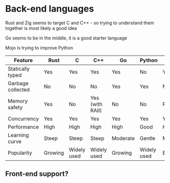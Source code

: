# Back-end languages

Rust and Zig seems to target C and C++ - so trying to understand them together is most likely a good idea

Go seems to be in the middle, it is a good starter language

Mojo is trying to improve Python

| Feature           | Rust    | C           | C++             | Go       | Python      | Zig      | Mojo     | OCaml    | Java        | JavaScript  |
| ----------------- | ------- | ----------- | --------------- | -------- | ----------- | -------- | -------- | -------- | ----------- | ----------- |
| Statically typed  | Yes     | Yes         | Yes             | Yes      | No          | Yes      | Yes      | Yes      | Yes         | No          |
| Garbage collected | No      | No          | No              | Yes      | Yes         | No       | No       | Yes      | Yes         | Yes         |
| Memory safety     | Yes     | No          | Yes (with RAII) | No       | No          | Partial  | Yes      | Yes      | Yes         | Partial     |
| Concurrency       | Yes     | Yes         | Yes             | Yes      | Yes         | Yes      | Yes      | Yes      | Yes         | Limited     |
| Performance       | High    | High        | High            | High     | Good        | High     | High     | Moderate | High        | Moderate    |
| Learning curve    | Steep   | Steep       | Steep           | Moderate | Gentle      | Moderate | Moderate | Moderate | Moderate    | Gentle      |
| Popularity        | Growing | Widely used | Widely used     | Growing  | Widely used | Emerging | Emerging | Moderate | Widely used | Widely used |

## Front-end support?
